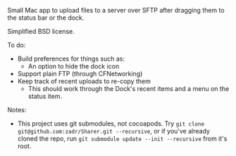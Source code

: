 Small Mac app to upload files to a server over SFTP after dragging them to the status bar or the dock.

Simplified BSD license.

To do:
- Build preferences for things such as:
	- An option to hide the dock icon
- Support plain FTP (through CFNetworking)
- Keep track of recent uploads to re-copy them
	- This should work through the Dock's recent items and a menu on the status item.

Notes:
- This project uses git submodules, not cocoapods. Try `git clone git@github.com:zadr/Sharer.git --recursive`, or if you've already cloned the repo, run `git submodule update --init --recursive` from it's root.